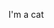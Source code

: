 I'm a cat

<!---
Begulaa/Begulaa is a ✨ special ✨ repository because its `README.md` (this file) appears on your GitHub profile.
You can click the Preview link to take a look at your changes.
--->
